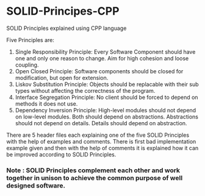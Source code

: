 # SOLID-Principes-CPP
SOLID Principles explained using CPP language

Five Principles are:
1. Single Responsibility Principle: Every Software Component should have one and only one reason to change. Aim for high cohesion and loose coupling.
2. Open Closed Principle: Software components should be closed for modification, but open for extension.
3. Liskov Substitution Principle: Objects should be replacable with their sub types without affecting the correctness of the program.
4. Interface Segregation Principle: No client should be forced to depend on methods it does not use.
5. Dependency Inversion Principle: High-level modules should not depend on low-level modules. Both should depend on abstractions. Abstractions should not depend on details. Details should depend on abstraction.

There are 5 header files each explaining one of the five SOLID Principles with the help of examples and comments. There is first bad implementation example given and then with the help of comments it is explained how it can be improved according to SOLID Principles.

### Note : SOLID Principles complement each other and work together in unison to achieve the common purpose of well designed software.

